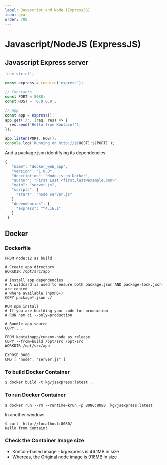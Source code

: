 ```yaml
---
label: Javascript and Node (ExpressJS)
icon: gear
order: 700
---
```


# Javascript/NodeJS (ExpressJS)

## Javascript Express server

```javascript
'use strict';

const express = require('express');

// Constants
const PORT = 8080;
const HOST = '0.0.0.0';

// App
const app = express();
app.get('/', (req, res) => {
  res.send('Hello from Kontain!');
});

app.listen(PORT, HOST);
console.log(`Running on http://${HOST}:${PORT}`);
```

And a package.json identifying its dependencies:

```javascript
{
   "name": "docker_web_app",
   "version": "1.0.0",
   "description": "Node.js on Docker",
   "author": "First Last <first.last@example.com>",
   "main": "server.js",
   "scripts": {
     "start": "node server.js"
   },
   "dependencies": {
     "express": "^4.16.1"
   }
 }

```

## Docker
### Dockerfile

```shell
FROM node:12 as build

# Create app directory
WORKDIR /opt/src/app

# Install app dependencies
# A wildcard is used to ensure both package.json AND package-lock.json are copied
# where available (npm@5+)
COPY package*.json ./

RUN npm install
# If you are building your code for production
# RUN npm ci --only=production

# Bundle app source
COPY . .

FROM kontainapp/runenv-node as release
COPY --from=build /opt/src /opt/src
WORKDIR /opt/src/app

EXPOSE 8080
CMD [ "node", "server.js" ]
```

### To build Docker Container

```
$ docker build -t kg/jsexpress:latest .

```

### To run Docker Container
```
$ docker run --rm --runtime=krun -p 8080:8080  kg/jsexpress:latest
```

In another window:
```
$ curl  http://localhost:8080/
Hello from Kontain!
```

### Check the Container Image size

- Kontain-based image - kg/express is 46.1MB in size
- Whereas, the Original node image is 918MB in size
